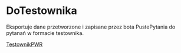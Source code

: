 # DoTestownika
Eksportuje dane przetworzone i zapisane przez bota PustePytania do pytanań w formacie testownika.

[TestownikPWR](https://github.com/TestownikiPWR/testownik-electron)
